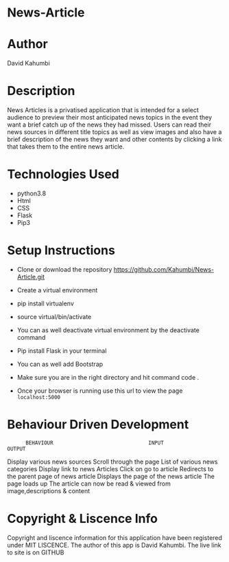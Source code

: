 # News-Article

# Author
David Kahumbi

# Description
News Articles is a privatised application that is intended for a select audience to preview their most anticipated news topics in the event
they want a brief catch up of the news they had missed.
Users can read their news sources in different title topics as well as view images and also have a brief description of the news they want and 
other contents by clicking a link that takes them to the entire news article.

# Technologies Used
* python3.8
* Html
* CSS
* Flask
* Pip3

# Setup Instructions
* Clone or download the repository https://github.com/Kahumbi/News-Article.git
* Create a virtual environment

* pip install virtualenv
* source virtual/bin/activate
* You can as well deactivate virtual environment by the deactivate command
* Pip install Flask in your terminal
* You can as well add Bootstrap 
* Make sure you are in the right directory and hit command code .
* Once your browser is running use this url to view the page `localhost:5000`

# Behaviour Driven Development
          BEHAVIOUR                               INPUT                                   OUTPUT
  Display various news sources              Scroll through the page               List of various news categories
  Display link to news Articles             Click on go to article                Redirects to the parent page of news article
  Displays the page of the news article     The page loads up                     The article can now be read & viewed from image,descriptions & content
  
# Copyright & Liscence Info
Copyright and liscence information for this application have been registered under MIT LISCENCE. The author of this app is David Kahumbi. The live link to site is on GITHUB